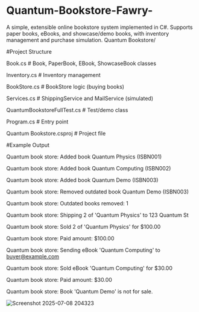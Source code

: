 # Quantum-Bookstore-Fawry-
A simple, extensible online bookstore system implemented in C#.
Supports paper books, eBooks, and showcase/demo books, with inventory management and purchase simulation.
Quantum Bookstore/

#Project Structure

  Book.cs                  # Book, PaperBook, EBook, ShowcaseBook classes
  
  Inventory.cs             # Inventory management
  
  BookStore.cs             # BookStore logic (buying books)
  
  Services.cs              # ShippingService and MailService (simulated)
  
  QuantumBookstoreFullTest.cs # Test/demo class
  
  Program.cs               # Entry point
  
  Quantum Bookstore.csproj # Project file


#Example Output

Quantum book store: Added book Quantum Physics (ISBN001)

Quantum book store: Added book Quantum Computing (ISBN002)

Quantum book store: Added book Quantum Demo (ISBN003)

Quantum book store: Removed outdated book Quantum Demo (ISBN003)

Quantum book store: Outdated books removed: 1

Quantum book store: Shipping 2 of 'Quantum Physics' to 123 Quantum St

Quantum book store: Sold 2 of 'Quantum Physics' for $100.00

Quantum book store: Paid amount: $100.00

Quantum book store: Sending eBook 'Quantum Computing' to buyer@example.com

Quantum book store: Sold eBook 'Quantum Computing' for $30.00

Quantum book store: Paid amount: $30.00

Quantum book store: Book 'Quantum Demo' is not for sale.

![Screenshot 2025-07-08 204323](https://github.com/user-attachments/assets/0142f10b-23bd-411a-95e1-312adf392fd3)
